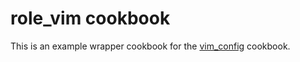 # role_vim cookbook

This is an example wrapper cookbook for the [vim_config](https://github.com/promisedlandt/cookbook-vim_config) cookbook.
